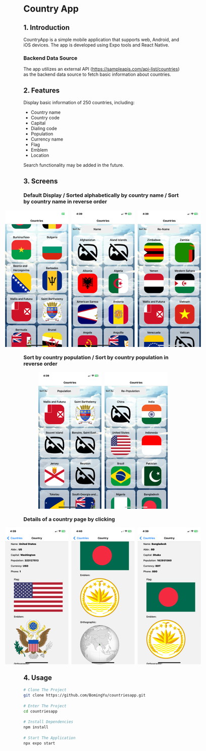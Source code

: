 # Country App

## 1. Introduction

CountryApp is a simple mobile application that supports web, Android, and iOS devices. The app is developed using Expo tools and React Native. 

### Backend Data Source

The app utilizes an external API (https://sampleapis.com/api-list/countries) as the backend data source to fetch basic information about countries.

## 2. Features

Display basic information of 250 countries, including:

<ul>
    <li>Country name</li>
    <li>Country code</li>
    <li>Capital</li>
    <li>Dialing code</li>
    <li>Population</li>
    <li>Currency name</li>
    <li>Flag</li>
    <li>Emblem</li>
    <li>Location</li>
</ul>

Search functionality may be added in the future.

## 3. Screens

### Default Display / Sorted alphabetically by country name / Sort by country name in reverse order

<div style="display: flex; justify-content: center;">
    <img src="./assets//reportImages//Home.jpg" alt="Screenshot 1" width="200" style="margin-right: 10px;">
    <img src="./assets//reportImages//sortName.jpg" alt="Screenshot 1" width="200" style="margin-right: 10px;">
    <img src="./assets//reportImages//SortReName.jpg" alt="Screenshot 1" width="200">
</div>

### Sort by country population / Sort by country population in reverse order

<div style="display: flex; justify-content: center;">
    <img src="./assets//reportImages//SortPopu.jpg" alt="Screenshot 1" width="200" style="margin-right: 10px;">
    <img src="./assets//reportImages//sortRepopu.jpg" alt="Screenshot 1" width="200">
</div>

### Details of a country page by clicking

<div style="display: flex; justify-content: center;">
    <img src="./assets/reportImages/country.jpg" alt="Screenshot 1" width="200" style="margin-right: 10px;">
    <img src="./assets/reportImages/country1.jpg" alt="Screenshot 2" width="200" style="margin-right: 10px;">
    <img src="./assets/reportImages/country2.jpg" alt="Screenshot 3" width="200">
</div>

## 4. Usage

```bash
# Clone The Project
git clone https://github.com/BomingYu/countriesapp.git

# Enter The Project
cd countriesapp

# Install Dependencies
npm install

# Start The Application
npx expo start

